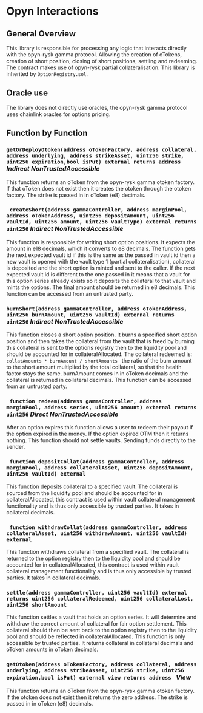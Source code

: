 # Opyn Interactions

## General Overview

This library is responsible for processing any logic that interacts directly with the opyn-rysk gamma protocol. Allowing the creation of oTokens, creation of short position, closing of short positions, settling and redeeming. The contract makes use of opyn-rysk partial collateralisation. This library is inherited by ```OptionRegistry.sol```.

## Oracle use

The library does not directly use oracles, the opyn-rysk gamma protocol uses chainlink oracles for options pricing.

## Function by Function

### ``` getOrDeployOtoken(address oTokenFactory, address collateral, address underlying, address strikeAsset, uint256 strike, uint256 expiration,bool isPut) external returns address ``` ***Indirect NonTrustedAccessible***

This function returns an oToken from the opyn-rysk gamma otoken factory. If that oToken does not exist then it creates the otoken through the otoken factory. The strike is passed in in oToken (e8) decimals.

### ``` createShort(address gammaController, address marginPool, address oTokenAddress, uint256 depositAmount, uint256 vaultId, uint256 amount, uint256 vaultType) external returns uint256``` ***Indirect NonTrustedAccessible***

This function is responsible for writing short option positions. It expects the amount in e18 decimals, which it converts to e8 decimals. The function gets the next expected vault id if this is the same as the passed in vault id then a new vault is opened with the vault type 1 (partial collateralisation), collateral is deposited and the short option is minted and sent to the caller. If the next expected vault id is different to the one passed in it means that a vault for this option series already exists so it deposits the collateral to that vault and mints the options. The final amount should be returned in e8 decimals. This function can be accessed from an untrusted party.

### ```burnShort(address gammaController, address oTokenAddress, uint256 burnAmount, uint256 vaultId) external returns uint256``` ***Indirect NonTrustedAccessible***

This function closes a short option position. It burns a specified short option position and then takes the collateral from the vault that is freed by burning this collateral is sent to the options registry then to the liquidity pool and should be accounted for in collateralAllocated. The collateral redeemed is: ```collatAmounts * burnAmount / shortAmounts ``` the ratio of the burn amount to the short amount multiplied by the total collateral, so that the health factor stays the same. burnAmount comes in in oToken decimals and the collateral is returned in collateral decimals. This function can be accessed from an untrusted party.

### ``` function redeem(address gammaController, address marginPool, address series, uint256 amount) external returns uint256``` ***Direct NonTrustedAccessible***

After an option expires this function allows a user to redeem their payout if the option expired in the money. If the option expired OTM then it returns nothing. This function should not settle vaults. Sending funds directly to the sender.

### ``` function depositCollat(address gammaController, address marginPool, address collateralAsset, uint256 depositAmount, uint256 vaultId) external```

This function deposits collateral to a specified vault. The collateral is sourced from the liquidity pool and should be accounted for in collateralAllocated, this contract is used within vault collateral management functionality and is thus only accessible by trusted parties. It takes in collateral decimals.

### ``` function withdrawCollat(address gammaController, address collateralAsset, uint256 withdrawAmount, uint256 vaultId) external```

This function withdraws collateral from a specified vault. The collateral is returned to the option registry then to the liquidity pool and should be accounted for in collateralAllocated, this contract is used within vault collateral management functionality and is thus only accessible by trusted parties. It takes in collateral decimals.

### ```settle(address gammaController, uint256 vaultId) external returns uint256 collateralRedeemed, uint256 collateralLost, uint256 shortAmount```

This function settles a vault that holds an option series. It will determine and withdraw the correct amount of collateral for fair option settlement. This collateral should then be sent back to the option registry then to the liquidity pool and should be reflected in collateralAllocated. This function is only accessible by trusted parties. It returns collateral in collateral decimals and oToken amounts in oToken decimals.

### ```getOtoken(address oTokenFactory, address collateral, address underlying, address strikeAsset, uint256 strike, uint256 expiration,bool isPut) external view returns address ``` ***View***

This function returns an oToken from the opyn-rysk gamma otoken factory. If the otoken does not exist then it returns the zero address. The strike is passed in in oToken (e8) decimals.